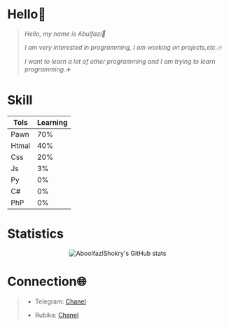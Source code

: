 # **Hello👋**


>*Hello, my name is Abulfazl👋*
>
>
>*I am very interested in programming,*
>*I am working on projects,etc.🔥*
>
>
>*I want to learn a lot of other programming and I am trying to learn programming.✈️*





# **Skill**
   |Tols|Learning|
   |----|--------|
|Pawn|70%|
|Htmal|40%|
|Css|20%|
|Js|3%|
|Py|0%|
|C#|0%|
|PhP|0%|

# **Statistics**
<p align="center">
  <img src="https://github-readme-stats.vercel.app/api?username=AboolfazlShokry&show_icons=true&theme=monokai" alt="AboolfazlShokry's GitHub stats" />
<!--   <img src="https://github-readme-streak-stats.herokuapp.com/?user=AboolfazlShokry&theme=monokai" alt="AboolfazlShokry's Github Steak" /><br> -->
</p>

# **Connection🌐**
> - Telegram: [Chanel](https://t.me/DevSampX)
>
> - Rubika: [Chanel](https://rubika.ir/Devsampx)

